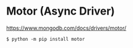 # Motor (Async Driver) #

<https://www.mongodb.com/docs/drivers/motor/>

``` shell
$ python -m pip install motor
```
